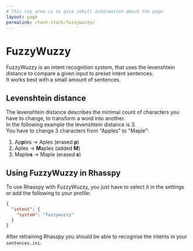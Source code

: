 ```yaml
---
# This top area is to give jekyll information about the page.
layout: page
permalink: /tech-stack/fuzzywuzzy/
---
```


# FuzzyWuzzy

FuzzyWuzzy is an intent recognition system, that uses the levenshtein distance to compare a given input to preset intent sentences.   
It works best with a small amount of sentences.  

## Levenshtein distance

The levenshtein distance describes the minimal count of characters you have to change, to transform a word into another.  
In the following example the levenshtein distance is 3.  
You have to change 3 characters from "Apples" to "Maple":

1. Ap**p**les -> Aples (erased **p**)  
2. Aples -> **M**aples (added **M**)  
3. Maple**s** -> Maple (erased **s**)  

## Using FuzzyWuzzy in Rhasspy

To use Rhasspy with FuzzyWuzzy, you just have to select it in the settings or add the following to your profile:
  
```json
{
  "intent": {
    "system": "fuzzywuzzy"
  }
}
```
After retraining Rhasspy you should be able to recognise the intents in your `sentences.ini`.